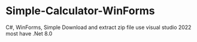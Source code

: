 # Simple-Calculator-WinForms
C#, WinForms, Simple 
Download and extract zip file
use visual studio 2022
most have .Net 8.0
